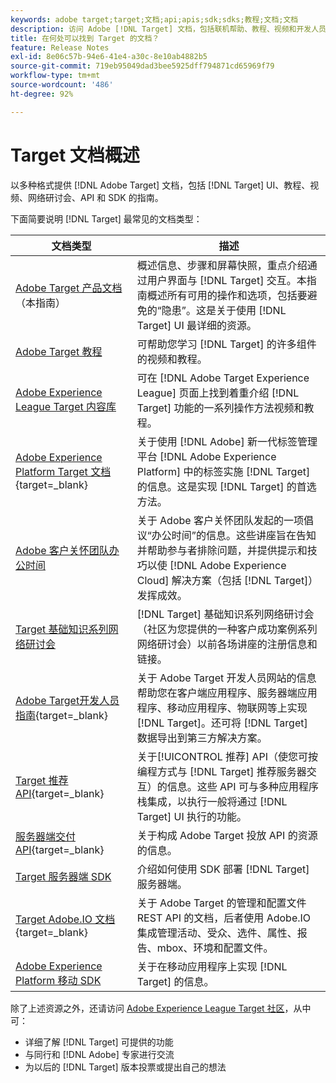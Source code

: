 ```yaml
---
keywords: adobe target;target;文档;api;apis;sdk;sdks;教程;文档;文档
description: 访问 Adobe [!DNL Target] 文档，包括联机帮助、教程、视频和开发人员文档（SDK、API 和 JavaScript 库）。
title: 在何处可以找到 Target 的文档？
feature: Release Notes
exl-id: 8e06c57b-94e6-41e4-a30c-8e10ab4882b5
source-git-commit: 719eb95049dad3bee5925dff794871cd65969f79
workflow-type: tm+mt
source-wordcount: '486'
ht-degree: 92%

---
```


# Target 文档概述

以多种格式提供 [!DNL Adobe Target] 文档，包括 [!DNL Target] UI、教程、视频、网络研讨会、API 和 SDK 的指南。

下面简要说明 [!DNL Target] 最常见的文档类型：

| 文档类型 | 描述 |
| --- | --- |
| [Adobe Target 产品文档](/help/main/target-home.md)<br>（本指南） | 概述信息、步骤和屏幕快照，重点介绍通过用户界面与 [!DNL Target] 交互。本指南概述所有可用的操作和选项，包括要避免的“隐患”。这是关于使用 [!DNL Target] UI 最详细的资源。 |
| [Adobe Target 教程](https://experienceleague.adobe.com/docs/target-learn/tutorials/overview.html?lang=zh-Hans) | 可帮助您学习 [!DNL Target] 的许多组件的视频和教程。 |
| [Adobe Experience League Target 内容库](https://guided.adobe.com/#recommended/solutions/target) | 可在 [!DNL Adobe Target Experience League] 页面上找到着重介绍 [!DNL Target] 功能的一系列操作方法视频和教程。 |
| [Adobe Experience Platform Target 文档](https://developer.adobe.com/target/implement/client-side/atjs/how-to-deployatjs/implement-target-using-adobe-launch/){target=_blank} | 关于使用 [!DNL Adobe] 新一代标签管理平台 [!DNL Adobe Experience Platform] 中的标签实施 [!DNL Target] 的信息。这是实现 [!DNL Target] 的首选方法。 |
| [Adobe 客户关怀团队办公时间](/help/main/cmp-resources-and-contact-information.md#concept_58EA30379D3B48C4848BA2A8C464A5B7) | 关于 Adobe 客户关怀团队发起的一项倡议“办公时间”的信息。这些讲座旨在告知并帮助参与者排除问题，并提供提示和技巧以使 [!DNL Adobe Experience Cloud] 解决方案（包括 [!DNL Target]）发挥成效。 |
| [Target 基础知识系列网络研讨会](https://landing.adobe.com/acs/2018/na/adobe-target/registration.html) | [!DNL Target] 基础知识系列网络研讨会（社区为您提供的一种客户成功案例系列网络研讨会）以前各场讲座的注册信息和链接。 |
| [Adobe Target开发人员指南](https://developer.adobe.com/target/){target=_blank} | 关于 Adobe Target 开发人员网站的信息帮助您在客户端应用程序、服务器端应用程序、移动应用程序、物联网等上实现 [!DNL Target]。还可将 [!DNL Target] 数据导出到第三方解决方案。 |
| [Target 推荐 API](https://developer.adobe.com/target/implement/recommendations/){target=_blank} | 关于[!UICONTROL 推荐] API（使您可按编程方式与 [!DNL Target] 推荐服务器交互）的信息。这些 API 可与多种应用程序栈集成，以执行一般将通过 [!DNL Target] UI 执行的功能。 |
| [服务器端交付 API](https://developer.adobe.com/target/){target=_blank} | 关于构成 Adobe Target 投放 API 的资源的信息。 |
| [Target 服务器端 SDK](https://adobetarget-sdks.gitbook.io/docs/) | 介绍如何使用 SDK 部署 [!DNL Target] 服务器端。 |
| [Target Adobe.IO 文档](https://developer.adobe.com/target/implement/server-side/){target=_blank} | 关于 Adobe Target 的管理和配置文件 REST API 的文档，后者使用 Adobe.IO 集成管理活动、受众、选件、属性、报告、mbox、环境和配置文件。 |
| [Adobe Experience Platform 移动 SDK](https://aep-sdks.gitbook.io/docs/using-mobile-extensions/adobe-target) | 关于在移动应用程序上实现 [!DNL Target] 的信息。 |

除了上述资源之外，还请访问 [Adobe Experience League Target 社区](https://experienceleaguecommunities.adobe.com/t5/adobe-target/ct-p/adobe-target-community)，从中可：

* 详细了解 [!DNL Target] 可提供的功能
* 与同行和 [!DNL Adobe] 专家进行交流
* 为以后的 [!DNL Target] 版本投票或提出自己的想法
